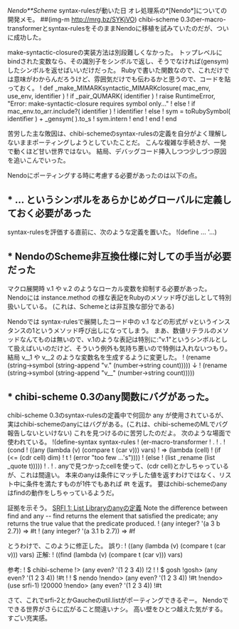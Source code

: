 *Nendo**Scheme* syntax-rulesが動いた日
オレ処理系の*[Nendo*]についての開発メモ。
 ##(img-m http://mrg.bz/SYKjVO)
chibi-scheme 0.3のer-macro-transformerとsyntax-rulesをそのままNendoに移植を試みていたのだが、ついに成功した。

make-syntactic-closureの実装方法は別段難しくなかった。
トップレベルにbindされた変数なら、その識別子をシンボルで返し、そうでなければ(gensym)したシンボルを返せばいいだけだった。
Rubyで書いた関数なので、これだけでは意味がわからんだろうけど、雰囲気だけでも伝わるかと思うので、コードを貼っておく。
!    def _make_MIMARKsyntactic_MIMARKclosure( mac_env, use_env, identifier )
!      if _pair_QUMARK( identifier )
!        raise RuntimeError, "Error: make-syntactic-closure requires symbol only..."
!      else
!        if mac_env.to_arr.include?( identifier )
!          identifier
!        else
!          sym = toRubySymbol( identifier ) + _gensym( ).to_s
!          sym.intern
!        end
!      end
!    end

苦労した主な敗因は、chibi-schemeのsyntax-rulesの定義を自分がよく理解しないままポーティングしようとしていたことだ。
こんな複雑な手続きが、一発で動くほど甘い世界ではない。
結局、デバッグコード挿入しつつ少しづつ原因を追いこんでいった。

Nendoにポーティングする時に考慮する必要があったのは以下の点。

## * ... というシンボルをあらかじめグローバルに定義しておく必要があった
syntax-rulesを評価する直前に、次のような定義を置いた。
!(define ... '...)

## * NendoのScheme非互換仕様に対しての手当が必要だった
マクロ展開時 v.1 や v.2 のようなローカル変数を抑制する必要があった。
Nendoには instance.method の様な表記をRubyのメソッド呼び出しとして特別扱いしている。
(これは、Schemeとは非互換な部分である)

Nendoでは syntax-rulesで展開したコード中の v.1 などの形式が vというインスタンスの1というメソッド呼び出しになってしまう。
まあ、数値リテラルのメソッドなんてものは無いので、v.1のような表記は特別に:"v.1"というシンボルとして扱えばいいのだけど、そういう例外も気持ち悪いので特例は入れないつもり。
結局 v__1 や v__2 のような変数名を生成するように変更した。
! (rename (string->symbol (string-append "v." (number->string count)))))
↓
! (rename (string->symbol (string-append "v__" (number->string count)))))

## * chibi-scheme 0.3のany関数にバグがあった。
chibi-scheme 0.3のsyntax-rulesの定義中で何回か any が使用されているが、実はchibi-schemeのanyにはバグがある。(これは、chibi-schemeのMLでバグ報告しないといけない)
これを見つけるのに苦労したのだよ。
次のような場面で使われている。
!(define-syntax syntax-rules
!  (er-macro-transformer
!      .
!      .
!             (cond
!              ((any (lambda (v) (compare t (car v))) vars)
!               => (lambda (cell)
!                    (if (<= (cdr cell) dim)
!                        t
!                        (error "too few ...'s"))))
!              (else
!               (list _rename (list _quote t)))))
!      .
!      .
anyで見つかったcellを使って、(cdr cell)とかしちゃっているが、これは間違い。
本来のanyは条件にマッチした値を返すわけではなく、リスト中に条件を満たすものが1件でもあれば #t を返す。
要はchibi-schemeのanyはfindの動作をしちゃっているようだ。

証拠を示そう。
[SRFI 1: List Libraryのanyの定義](http://srfi.schemers.org/srfi-1/srfi-1.html#any)
    Note the difference between find and any -- find returns the
    element that satisfied the predicate; any returns the true value
    that the predicate produced.
!    (any integer? '(a 3 b 2.7))   => #t
!    (any integer? '(a 3.1 b 2.7)) => #f

とうわけで、このように修正した。
 誤り:
!              ((any (lambda (v) (compare t (car v))) vars)
 正解:
!              ((find (lambda (v) (compare t (car v))) vars)

参考:
! $ chibi-scheme
!> (any even? '(1 2 3 4))
!2
!
! $ gosh
!gosh> (any even? '(1 2 3 4))
!#t
!
! $ nendo
!nendo> (any even? '(1 2 3 4))
!#t
!nendo> (use srfi-1)
!20000
!nendo> (any even? '(1 2 3 4))
!#t

さて、これでsrfi-2とかGaucheのutil.listがポーティングできるぞー。
Nendoでできる世界がさらに広がること間違いナシ。
高い壁をひとつ越えた気がする。すごい充実感。
